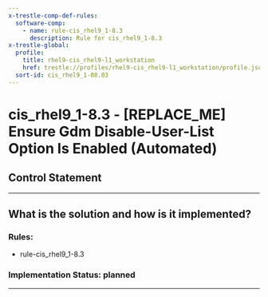 ```yaml
---
x-trestle-comp-def-rules:
  software-comp:
    - name: rule-cis_rhel9_1-8.3
      description: Rule for cis_rhel9_1-8.3
x-trestle-global:
  profile:
    title: rhel9-cis_rhel9-l1_workstation
    href: trestle://profiles/rhel9-cis_rhel9-l1_workstation/profile.json
  sort-id: cis_rhel9_1-08.03
---
```


# cis_rhel9_1-8.3 - \[REPLACE_ME\] Ensure Gdm Disable-User-List Option Is Enabled (Automated)

## Control Statement

______________________________________________________________________

## What is the solution and how is it implemented?

<!-- For implementation status enter one of: implemented, partial, planned, alternative, not-applicable -->

<!-- Note that the list of rules under ### Rules: is read-only and changes will not be captured after assembly to JSON -->

<!-- Add control implementation description here for control: cis_rhel9_1-8.3 -->

### Rules:

  - rule-cis_rhel9_1-8.3

### Implementation Status: planned

______________________________________________________________________
